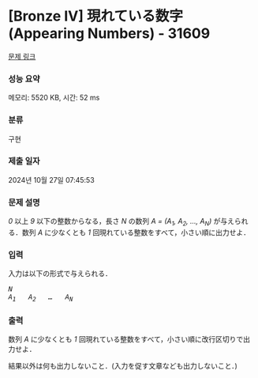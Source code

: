 # [Bronze IV] 現れている数字 (Appearing Numbers) - 31609 

[문제 링크](https://www.acmicpc.net/problem/31609) 

### 성능 요약

메모리: 5520 KB, 시간: 52 ms

### 분류

구현

### 제출 일자

2024년 10월 27일 07:45:53

### 문제 설명

<p><var>0</var> 以上 <var>9</var> 以下の整数からなる，長さ <var>N</var> の数列 <var>A = (A<sub>1</sub>, A<sub>2</sub>, …, A<sub>N</sub>)</var> が与えられる．数列 <var>A</var> に少なくとも <var>1</var> 回現れている整数をすべて，小さい順に出力せよ．</p>

### 입력 

 <p>入力は以下の形式で与えられる．</p>

<pre><var>N</var>
<var>A<sub>1</sub></var>   <var>A<sub>2</sub></var>   <var>…</var>   <var>A<sub>N</sub></var></pre>

### 출력 

 <p>数列 <var>A</var> に少なくとも <var>1</var> 回現れている整数をすべて，小さい順に改行区切りで出力せよ．</p>

<p>結果以外は何も出力しないこと．(入力を促す文章なども出力しないこと．)</p>

